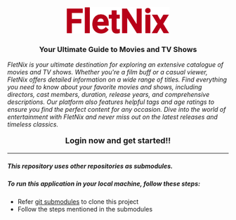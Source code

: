 <div align='center'>
    <img src="logo.png" height="60px">
</div>

<div align='center'>
    <h3>Your Ultimate Guide to Movies and TV Shows</h3>
</div>

_FletNix is your ultimate destination for exploring an extensive catalogue of movies and TV shows. Whether you're a film buff or a casual viewer, FletNix offers detailed information on a wide range of titles. Find everything you need to know about your favorite movies and shows, including directors, cast members, duration, release years, and comprehensive descriptions. Our platform also features helpful tags and age ratings to ensure you find the perfect content for any occasion. Dive into the world of entertainment with FletNix and never miss out on the latest releases and timeless classics._

<div align='center'>
    <p style="font-size: 18px;"><strong>Login now and get started!!</strong></p>
</div>

<hr>

##### This repository uses other repositories as submodules.

##### To run this application in your local machine, follow these steps:

- Refer <a href="https://git-scm.com/book/en/v2/Git-Tools-Submodules" target="#">git submodules</a> to clone this project
- Follow the steps mentioned in the submodules
